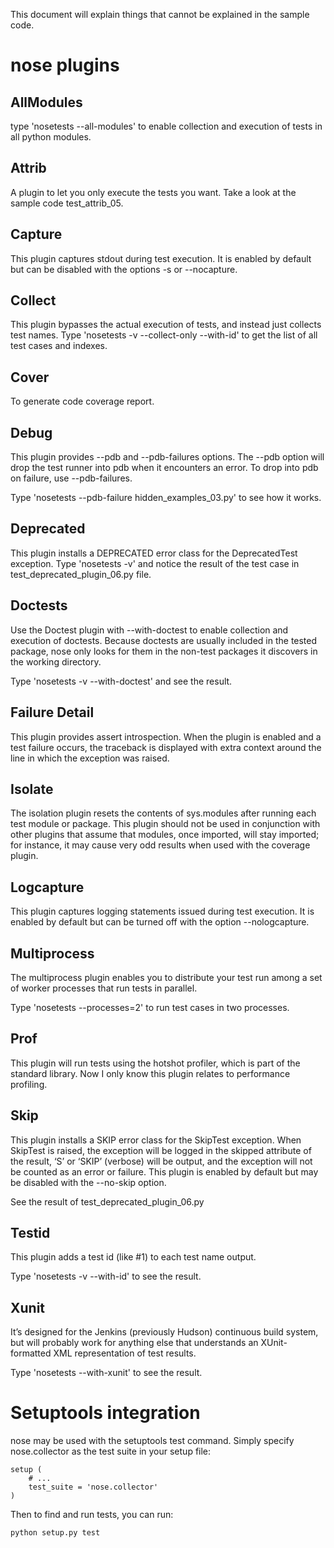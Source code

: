 This document will explain things that cannot be explained in the sample code.

nose plugins
============

AllModules
----------
type 'nosetests --all-modules' to enable collection and execution of tests in all python modules.

Attrib
------
A plugin to let you only execute the tests you want. Take a look at the sample code test_attrib_05.  

Capture
-------
This plugin captures stdout during test execution. It is enabled by default but can be disabled with the options -s or --nocapture.

Collect
-------
This plugin bypasses the actual execution of tests, and instead just collects test names. 
Type 'nosetests -v --collect-only --with-id' to get the list of all test cases and indexes.

Cover
-----
To generate code coverage report.

Debug
-----
This plugin provides --pdb and --pdb-failures options. The --pdb option will drop the test runner into pdb when it encounters an error. To drop into pdb on failure, use --pdb-failures.

Type 'nosetests --pdb-failure hidden_examples_03.py' to see how it works.

Deprecated
----------
This plugin installs a DEPRECATED error class for the DeprecatedTest exception. Type 'nosetests -v' and notice the result of the test case in test_deprecated_plugin_06.py file.

Doctests
--------
Use the Doctest plugin with --with-doctest to enable collection and execution of doctests. Because doctests are usually included in the tested package, nose only looks for them in the non-test packages it discovers in the working directory.

Type 'nosetests -v --with-doctest' and see the result.

Failure Detail
--------------
This plugin provides assert introspection. When the plugin is enabled and a test failure occurs, the traceback is displayed with extra context around the line in which the exception was raised.

Isolate
-------
The isolation plugin resets the contents of sys.modules after running each test module or package. This plugin should not be used in conjunction with other plugins that assume that modules, once imported, will stay imported; for instance, it may cause very odd results when used with the coverage plugin.

Logcapture
----------
This plugin captures logging statements issued during test execution. It is enabled by default but can be turned off with the option --nologcapture.

Multiprocess
------------
The multiprocess plugin enables you to distribute your test run among a set of worker processes that run tests in parallel.

Type 'nosetests --processes=2' to run test cases in two processes.


Prof
----
This plugin will run tests using the hotshot profiler, which is part of the standard library. Now I only know this plugin relates to performance profiling.


Skip
----
This plugin installs a SKIP error class for the SkipTest exception. When SkipTest is raised, the exception will be logged in the skipped attribute of the result, ‘S’ or ‘SKIP’ (verbose) will be output, and the exception will not be counted as an error or failure. This plugin is enabled by default but may be disabled with the --no-skip option.

See the result of test_deprecated_plugin_06.py

Testid
------
This plugin adds a test id (like #1) to each test name output.

Type 'nosetests -v --with-id' to see the result.

Xunit
-----
It’s designed for the Jenkins (previously Hudson) continuous build system, but will probably work for anything else that understands an XUnit-formatted XML representation of test results.

Type 'nosetests --with-xunit' to see the result.

Setuptools integration
======================
nose may be used with the setuptools test command. Simply specify nose.collector as the test suite in your setup file:

    setup (
        # ...
        test_suite = 'nose.collector'
    )

Then to find and run tests, you can run:

    python setup.py test
